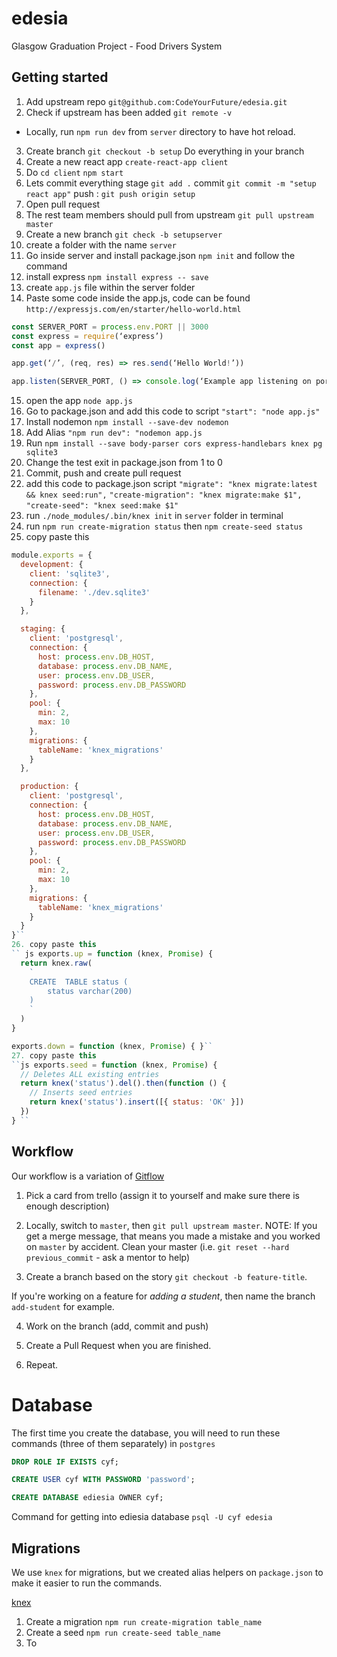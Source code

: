 # edesia

Glasgow Graduation Project - Food Drivers System

## Getting started

1.  Add upstream repo `git@github.com:CodeYourFuture/edesia.git`
2.  Check if upstream has been added `git remote -v`

- Locally, run `npm run dev` from `server` directory to have hot reload.

3.  Create branch `git checkout -b setup` Do everything in your branch
4.  Create a new react app `create-react-app client`
5.  Do
    `cd client`
    `npm start`
6.  Lets commit everything
    stage `git add .`
    commit `git commit -m "setup react app"`
    push : `git push origin setup`
7.  Open pull request
8.  The rest team members should pull from upstream `git pull upstream master`
9.  Create a new branch `git check -b setupserver`
10. create a folder with the name `server`
11. Go inside server and install package.json `npm init` and follow the command
12. install express `npm install express -- save`
13. create `app.js` file within the server folder
14. Paste some code inside the app.js, code can be found `http://expressjs.com/en/starter/hello-world.html`

```js
const SERVER_PORT = process.env.PORT || 3000
const express = require(‘express’)
const app = express()

app.get(‘/’, (req, res) => res.send(‘Hello World!’))

app.listen(SERVER_PORT, () => console.log(‘Example app listening on port 3000!’))
```

15. open the app `node app.js`
16. Go to package.json and add this code to script `"start": "node app.js"`
17. Install nodemon `npm install --save-dev nodemon`
18. Add Alias `"npm run dev": "nodemon app.js`
19. Run `npm install --save body-parser cors express-handlebars knex pg sqlite3`
20. Change the test exit in package.json from 1 to 0
21. Commit, push and create pull request
22. add this code to package.json script
    `"migrate": "knex migrate:latest && knex seed:run",`
    `"create-migration": "knex migrate:make $1",`
    `"create-seed": "knex seed:make $1"`
23. run `./node_modules/.bin/knex init` in `server` folder in terminal
24. run `npm run create-migration status` then
    `npm create-seed status`
25. copy paste this

```js // Update with your config settings.
module.exports = {
  development: {
    client: 'sqlite3',
    connection: {
      filename: './dev.sqlite3'
    }
  },

  staging: {
    client: 'postgresql',
    connection: {
      host: process.env.DB_HOST,
      database: process.env.DB_NAME,
      user: process.env.DB_USER,
      password: process.env.DB_PASSWORD
    },
    pool: {
      min: 2,
      max: 10
    },
    migrations: {
      tableName: 'knex_migrations'
    }
  },

  production: {
    client: 'postgresql',
    connection: {
      host: process.env.DB_HOST,
      database: process.env.DB_NAME,
      user: process.env.DB_USER,
      password: process.env.DB_PASSWORD
    },
    pool: {
      min: 2,
      max: 10
    },
    migrations: {
      tableName: 'knex_migrations'
    }
  }
}``
26. copy paste this
`` js exports.up = function (knex, Promise) {
  return knex.raw(
    `
    CREATE  TABLE status (
        status varchar(200)
    )
    `
  )
}

exports.down = function (knex, Promise) { }``
27. copy paste this
``js exports.seed = function (knex, Promise) {
  // Deletes ALL existing entries
  return knex('status').del().then(function () {
    // Inserts seed entries
    return knex('status').insert([{ status: 'OK' }])
  })
} ``
```

## Workflow

Our workflow is a variation of [Gitflow](https://datasift.github.io/gitflow/IntroducingGitFlow.html)

1.  Pick a card from trello (assign it to yourself and make sure there is enough description)

2.  Locally, switch to `master`, then `git pull upstream master`. NOTE: If you get a merge message, that means you made a mistake and you worked on `master` by accident. Clean your master (i.e. `git reset --hard previous_commit` - ask a mentor to help)

3.  Create a branch based on the story `git checkout -b feature-title`.

If you're working on a feature for _adding a student_, then name the branch `add-student` for example.

4.  Work on the branch (add, commit and push)

5.  Create a Pull Request when you are finished.

6.  Repeat.

# Database

The first time you create the database, you will need to run these commands (three of them separately) in `postgres`

```sql
DROP ROLE IF EXISTS cyf;
```

```sql
CREATE USER cyf WITH PASSWORD 'password';
```

```sql
CREATE DATABASE ediesia OWNER cyf;
```

Command for getting into ediesia database `psql -U cyf edesia`

## Migrations

We use `knex` for migrations, but we created alias helpers on `package.json` to make it easier to run the commands.

[knex](https://knexjs.org/)

1.  Create a migration `npm run create-migration table_name`
2.  Create a seed `npm run create-seed table_name`
3.  To
